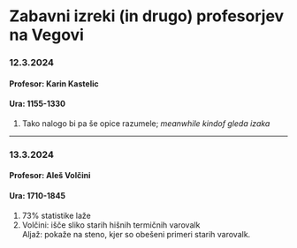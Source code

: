 # Zabavni izreki (in drugo) profesorjev na Vegovi

### 12.3.2024
#### Profesor: Karin Kastelic
#### Ura: 1155-1330
1. Tako nalogo bi pa še opice razumele; *meanwhile kindof gleda izaka*
***
### 13.3.2024
#### Profesor: Aleš Volčini
#### Ura: 1710-1845
1. 73% statistike laže
2. Volčini: išče sliko starih hišnih termičnih varovalk <br>Aljaž: pokaže na steno, kjer so obešeni primeri starih varovalk.